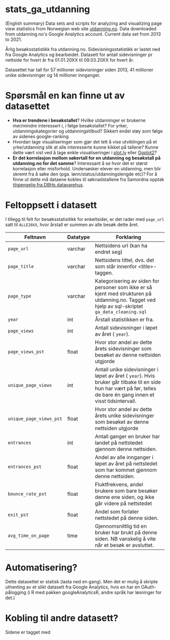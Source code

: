 # stats\_ga\_utdanning

(English summary) Data sets and scripts for analyzing and visualizing page view statistics from Norwegian web site [utdanning.no](https://utdanning.no/tema/om_utdanning.no/about_utdanning.no). Data downloaded from utdanning.no's Google Analytics account. Current data set from 2013 to 2021. 

Årlig besøksstatistikk fra utdanning.no. Sidevisningsstatistikk er lastet ned fra Google Analytics og bearbeidet. Datasett for antall sidevisninger pr nettside for hvert år fra 01.01.20XX til 09.03.20XX for hvert år. 

Datasettet har tall for 57 millioner sidevisninger siden 2013, 41 millioner unike sidevisninger og 14 millioner innganger. 

# Spørsmål en kan finne ut av datasettet 

*   **Hva er trendene i besøkstallet**? Hvilke utdanninger er brukerne mer/mindre interessert i, i følge besøkstallet? For yrker, utdanningskategorier og utdanningstilbud? Sikkert endel støy som følge av sidenes google-ranking.
*   Hvordan lage visualiseringer som gjør det lett å vise utviklingen pǻ et yrke/utdanning slik at alle interesserte kunne kikket på tallene? Kunne dette vært vist ved å lage enkle visualiseringer i [plot.ly](https://plotly.com/r/) eller [Ggplot2](https://ggplot2.tidyverse.org/)?
*   **Er det korrelasjon mellom søkertall for en utdanning og besøkstall på utdanning.no for det samme**? Interessant å se hvor det er størst korrelasjon eller misforhold. Undersøsker elever en utdanning, men blir skremt fra å søke den (pga. lønn/status/utdanningslengde etc)? For å finne ut dette må dataene kobles til søknadstallene fra Samordna opptak [tilgjengelig fra DBHs datavarehus](https://dbh.nsd.uib.no/statistikk/rapport.action?visningId=132&visKode=false&admdebug=false&columns=arstall&index=1&formel=294&hier=insttype!9!instkode!9!fakkode!9!ufakkode!9!progkode&sti=&param=arstall%3D2021!8!2020!8!2019!9!dep_id%3D1!9!nivakode%3DB3!8!B4!8!HK!8!YU!8!AR!8!LN!8!M2!8!ME!8!MX!8!HN!8!M5!8!PR).

# Feltoppsett i datasett

I tillegg til felt for besøksstatisitikk for enkeltsider, er det rader med `page_url` satt til `ALLE20XX`, hvor årstall er summen av alle besøk dette året. 

| Feltnavn | Datatype | Forklaring |
| --- | --- | --- |
| `page_url` | varchar | Nettsidens url (kan ha endret seg) |
| `page_title` | varchar | Nettsidens tittel, dvs. det som står innenfor \<title>-taggen. |
| `page_type` | varchar | Kategorisering av siden for personer som ikke er så kjent med strukturen på utdanning.no. Tagget ved hjelp av sql-skriptet `ga_data_cleaning.sql` |
| `year` | int | Årstall statistikken er fra. |
| `page_views` | int | Antall sidevisninger i løpet av året ( `year`). |
| `page_views_pst` | float | Hvor stor andel av dette årets sidevisninger som besøket av denne nettsiden utgjorde |
| `unique_page_views` | int | Antall unike sidevisninger i løpet av året ( `year`). Hvis bruker går tilbake til en side hun har vært på før, telles de bare én gang innen et visst tidsintervall. |
| `unique_page_views_pst` | float | Hvor stor andel av dette årets unike sidevisninger som besøket av denne nettsiden utgjorde |
| `entrances` | int | Antall ganger en bruker har landet på nettstedet gjennom denne nettsiden. |
| `entrances_pst` | float | Andel av alle innganger i løpet av året på nettstedet som har kommet gjennom denne nettsiden. |
| `bounce_rate_pst` | float | Fluktfrekvens, andel brukere som bare besøker denne ene siden, og ikke går videre på nettstedet |
| `exit_pst` | float | Andel som forlater nettstedet på denne siden. |
| `avg_time_on_page` | time | Gjennomsnittlig tid en bruker har brukt på denne siden. NB vanskelig å vite når et besøk er avsluttet. |

# Automatisering?

Dette datasettet er statisk (lasta ned en gang). Men det er mulig å skripte uthenting av et slikt datasett fra Google Analytics, hvis en har en OAuth-pålogging (i R med pakken googleAnalyticsR, andre språk har løsninger for det.)

# Kobling til andre datasett?

Sidene er tagget med
